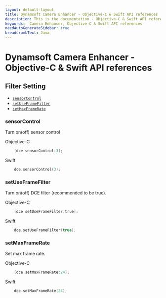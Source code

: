 ```yaml
---
layout: default-layout
title: Dynamsoft Camera Enhancer - Objective-C & Swift API references
description: This is the documentation - Objective-C & Swift API references page of Dynamsoft Camera Enhancer.
keywords:  Camera Enhancer, Objective-C & Swift API references
needAutoGenerateSidebar: true
breadcrumbText: Java
---
```


# Dynamsoft Camera Enhancer - Objective-C & Swift API references

## Filter Setting

- [`sensorControl`](#sensorControl)
- [`setUseFrameFilter`](#setUseFrameFilter)
- [`setMaxFrameRate`](#setMaxFrameRate)

### sensorControl
    
Turn on(off) sensor control

Objective-C
```objectivec
    [dce sensorControl:3];
```

Swift
```Swift
    dce.sensorControl(3);
```

### setUseFrameFilter

Turn on(off) DCE filter (recommended to be true).

Objective-C
```objectivec
    [dce setUseFrameFilter:true];
```

Swift
```Swift
    dce.setUseFrameFilter(true);
```

### setMaxFrameRate

Set max frame rate.

Objective-C
```objectivec
    [dce setMaxFrameRate:24];
```

Swift
```Swift
    dce.setMaxFrameRate(24);
```